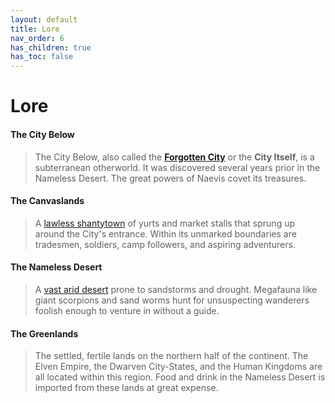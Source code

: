 ```yaml
---
layout: default
title: Lore
nav_order: 6
has_children: true
has_toc: false
---
```


# Lore

#### The City Below

> The City Below, also called the **[Forgotten City](city_below)** or the **City Itself**, is a subterranean otherworld. It was discovered several years prior in the Nameless Desert. The great powers of Naevis covet its treasures.

#### The Canvaslands

> A [lawless shantytown](canvaslands/index) of yurts and market stalls that sprung up around the City's entrance. Within its unmarked boundaries are tradesmen, soldiers, camp followers, and aspiring adventurers. 


#### The Nameless Desert

> A [vast arid desert](nameless_desert) prone to sandstorms and drought. Megafauna like giant scorpions and sand worms hunt for unsuspecting wanderers foolish enough to venture in without a guide.

#### The Greenlands

> The settled, fertile lands on the northern half of the continent. The Elven Empire, the Dwarven City-States, and the Human Kingdoms are all located within this region. Food and drink in the Nameless Desert is imported from these lands at great expense.